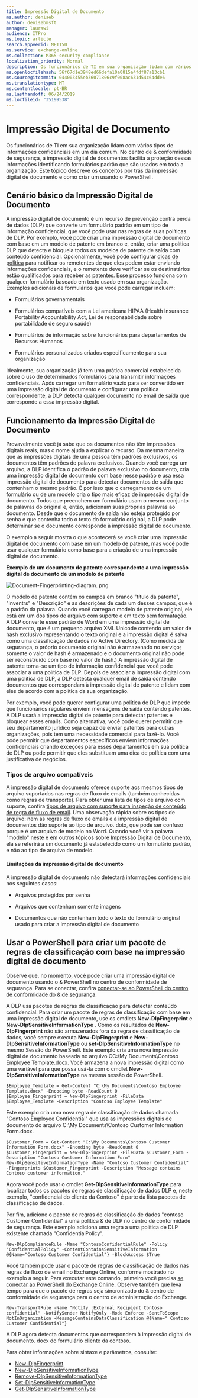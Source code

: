 ```yaml
---
title: Impressão Digital de Documento
ms.author: deniseb
author: denisebmsft
manager: laurawi
audience: ITPro
ms.topic: article
search.appverid: MET150
ms.service: exchange-online
ms.collection: M365-security-compliance
localization_priority: Normal
description: Os funcionários de TI em sua organização lidam com vários tipos de informações confidenciais em um dia comum. A Impressão Digital de Documento facilita a proteção dessas informações identificando formas padrão usadas em sua organização. Este tópico descreve os conceitos por trás da impressão digital de documento e como criar um usando o PowerShell.
ms.openlocfilehash: 56f67d1e3948ed66defa10a0815a4fdf87a13cb1
ms.sourcegitcommit: 044003455eb36071806c9f008ac631d54c64dde6
ms.translationtype: MT
ms.contentlocale: pt-BR
ms.lasthandoff: 06/24/2019
ms.locfileid: "35199538"
---
```

# <a name="document-fingerprinting"></a>Impressão Digital de Documento

Os funcionários de TI em sua organização lidam com vários tipos de informações confidenciais em um dia comum. No centro de &amp; conformidade de segurança, a impressão digital de documentos facilita a proteção dessas informações identificando formulários padrão que são usados em toda a organização. Este tópico descreve os conceitos por trás da impressão digital de documento e como criar um usando o PowerShell.
  
## <a name="basic-scenario-for-document-fingerprinting"></a>Cenário básico da Impressão Digital de Documento

A impressão digital de documento é um recurso de prevenção contra perda de dados (DLP) que converte um formulário padrão em um tipo de informação confidencial, que você pode usar nas regras de suas políticas de DLP. Por exemplo, você pode criar uma impressão digital de documento com base em um modelo de patente em branco e, então, criar uma política DLP que detecta e bloqueia todos os modelos de patente de saída com conteúdo confidencial. Opcionalmente, você pode configurar [dicas de política](use-notifications-and-policy-tips.md) para notificar os remetentes de que eles podem estar enviando informações confidenciais, e o remetente deve verificar se os destinatários estão qualificados para receber as patentes. Esse processo funciona com qualquer formulário baseado em texto usado em sua organização. Exemplos adicionais de formulários que você pode carregar incluem: 
  
- Formulários governamentais
    
- Formulários compatíveis com a Lei americana HIPAA (Health Insurance Portability Accountability Act, Lei de responsabilidade sobre portabilidade de seguro saúde)
    
- Formulários de informação sobre funcionários para departamentos de Recursos Humanos
    
- Formulários personalizados criados especificamente para sua organização
    
Idealmente, sua organização já tem uma prática comercial estabelecida sobre o uso de determinados formulários para transmitir informações confidenciais. Após carregar um formulário vazio para ser convertido em uma impressão digital de documento e configurar uma política correspondente, a DLP detecta qualquer documento no email de saída que corresponde a essa impressão digital.
  
## <a name="how-document-fingerprinting-works"></a>Funcionamento da Impressão Digital de Documento

Provavelmente você já sabe que os documentos não têm impressões digitais reais, mas o nome ajuda a explicar o recurso. Da mesma maneira que as impressões digitais de uma pessoa têm padrões exclusivos, os documentos têm padrões de palavra exclusivos. Quando você carrega um arquivo, a DLP identifica o padrão de palavra exclusivo no documento, cria uma impressão digital de documento com base nesse padrão e usa essa impressão digital de documento para detectar documentos de saída que contenham o mesmo padrão. É por isso que o carregamento de um formulário ou de um modelo cria o tipo mais eficaz de impressão digital de documento. Todos que preenchem um formulário usam o mesmo conjunto de palavras do original e, então, adicionam suas próprias palavras ao documento. Desde que o documento de saída não esteja protegido por senha e que contenha todo o texto do formulário original, a DLP pode determinar se o documento corresponde à impressão digital de documento.
  
O exemplo a seguir mostra o que acontecerá se você criar uma impressão digital de documento com base em um modelo de patente, mas você pode usar qualquer formulário como base para a criação de uma impressão digital de documento.
  
**Exemplo de um documento de patente correspondente a uma impressão digital de documento de um modelo de patente**

![Document-Fingerprinting-diagram. png](media/Document-Fingerprinting-diagram.png)
  
O modelo de patente contém os campos em branco "título da patente", "inventrs" e "Descrição" e as descrições de cada um desses campos, que é o padrão da palavra. Quando você carrega o modelo de patente original, ele está em um dos tipos de arquivo com suporte e em texto sem formatação. A DLP converte esse padrão de Word em uma impressão digital de documento, que é um pequeno arquivo XML Unicode contendo um valor de hash exclusivo representando o texto original e a impressão digital é salva como uma classificação de dados no Active Directory. (Como medida de segurança, o próprio documento original não é armazenado no serviço; somente o valor de hash é armazenado e o documento original não pode ser reconstruído com base no valor de hash.) A impressão digital de patente torna-se um tipo de informação confidencial que você pode associar a uma política de DLP. Depois de associar a impressão digital com uma política de DLP, a DLP detecta qualquer email de saída contendo documentos que correspondam à impressão digital de patente e lidam com eles de acordo com a política da sua organização. 

Por exemplo, você pode querer configurar uma política de DLP que impede que funcionários regulares enviem mensagens de saída contendo patentes. A DLP usará a impressão digital de patente para detectar patentes e bloquear esses emails. Como alternativa, você pode querer permitir que seu departamento jurídico seja capaz de enviar patentes para outras organizações, pois tem uma necessidade comercial para fazê-lo. Você pode permitir que departamentos específicos enviem informações confidenciais criando exceções para esses departamentos em sua política de DLP ou pode permitir que eles substituam uma dica de política com uma justificativa de negócios.
  
### <a name="supported-file-types"></a>Tipos de arquivo compatíveis

A impressão digital de documento oferece suporte aos mesmos tipos de arquivo suportados nas regras de fluxo de emails (também conhecidas como regras de transporte). Para obter uma lista de tipos de arquivo com suporte, confira [tipos de arquivo com suporte para inspeção de conteúdo de regra de fluxo de email](https://docs.microsoft.com/en-us/exchange/security-and-compliance/mail-flow-rules/inspect-message-attachments#supported-file-types-for-mail-flow-rule-content-inspection). Uma observação rápida sobre os tipos de arquivo: nem as regras de fluxo de emails e a impressão digital de documentos dão suporte ao tipo de arquivo. dotx, que pode ser confuso porque é um arquivo de modelo no Word. Quando você vir a palavra "modelo" neste e em outros tópicos sobre Impressão Digital de Documento, ela se referirá a um documento já estabelecido como um formulário padrão, e não ao tipo de arquivo de modelo.
  
#### <a name="limitations-of-document-fingerprinting"></a>Limitações da impressão digital de documento

A impressão digital de documento não detectará informações confidenciais nos seguintes casos:
  
- Arquivos protegidos por senha
    
- Arquivos que contenham somente imagens
    
- Documentos que não contenham todo o texto do formulário original usado para criar a impressão digital de documento
    
## <a name="use-powershell-to-create-a-classification-rule-package-based-on-document-fingerprinting"></a>Usar o PowerShell para criar um pacote de regras de classificação com base na impressão digital de documento

Observe que, no momento, você pode criar uma impressão digital de documento usando o &amp; PowerShell no centro de conformidade de segurança. Para se conectar, confira [conectar-se ao PowerShell do centro de conformidade do & de segurança](https://docs.microsoft.com/en-us/powershell/exchange/office-365-scc/connect-to-scc-powershell/connect-to-scc-powershell).

A DLP usa pacotes de regras de classificação para detectar conteúdo confidencial. Para criar um pacote de regras de classificação com base em uma impressão digital de documento, use os cmdlets **New-DlpFingerprint** e **New-DlpSensitiveInformationType** . Como os resultados de **New-DlpFingerprint** não são armazenados fora da regra de classificação de dados, você sempre executa **New-DlpFingerprint** e **New-DlpSensitiveInformationType** ou **set-DlpSensitiveInformationType** no mesmo Sessão do PowerShell. Este exemplo cria uma nova impressão digital de documento baseada no arquivo CC:\My Documents\Contoso Employee Template.docx. Você armazena a nova impressão digital como uma variável para que possa usá-la com o cmdlet **New-DlpSensitiveInformationType** na mesma sessão do PowerShell. 
  
```
$Employee_Template = Get-Content "C:\My Documents\Contoso Employee Template.docx" -Encoding byte -ReadCount 0
$Employee_Fingerprint = New-DlpFingerprint -FileData $Employee_Template -Description "Contoso Employee Template"
```

Este exemplo cria uma nova regra de classificação de dados chamada "Contoso Employee Confidential" que usa as impressões digitais de documento do arquivo C:\My Documents\Contoso Customer Information Form.docx.
  
```
$Customer_Form = Get-Content "C:\My Documents\Contoso Customer Information Form.docx" -Encoding byte -ReadCount 0
$Customer_Fingerprint = New-DlpFingerprint -FileData $Customer_Form -Description "Contoso Customer Information Form"
New-DlpSensitiveInformationType -Name "Contoso Customer Confidential" -Fingerprints $Customer_Fingerprint -Description "Message contains Contoso customer information." 
```

Agora você pode usar o cmdlet **Get-DlpSensitiveInformationType** para localizar todos os pacotes de regras de classificação de dados DLP e, neste exemplo, "confidencial do cliente da Contoso" é parte da lista pacotes de classificação de dados. 
  
Por fim, adicione o pacote de regras de classificação de dados "contoso Customer Confidential" a uma política &amp; de DLP no centro de conformidade de segurança. Este exemplo adiciona uma regra a uma política de DLP existente chamada "ConfidentialPolicy".

```
New-DlpComplianceRule -Name "ContosoConfidentialRule" -Policy "ConfidentialPolicy" -ContentContainsSensitiveInformation @{Name="Contoso Customer Confidential"} -BlockAccess $True
```

Você também pode usar o pacote de regras de classificação de dados nas regras de fluxo de email no Exchange Online, conforme mostrado no exemplo a seguir. Para executar este comando, primeiro você precisa [se conectar ao PowerShell do Exchange Online](https://docs.microsoft.com/en-us/powershell/exchange/exchange-online/connect-to-exchange-online-powershell/connect-to-exchange-online-powershell). Observe também que leva tempo para que o pacote de regras seja sincronizado do &amp; centro de conformidade de segurança para o centro de administração do Exchange.
  
```
New-TransportRule -Name "Notify :External Recipient Contoso confidential" -NotifySender NotifyOnly -Mode Enforce -SentToScope NotInOrganization -MessageContainsDataClassification @{Name=" Contoso Customer Confidential"}

```

A DLP agora detecta documentos que correspondem à impressão digital de documento. docx do formulário cliente da contoso.
  
Para obter informações sobre sintaxe e parâmetros, consulte:

- [New-DlpFingerprint](https://docs.microsoft.com/powershell/module/exchange/policy-and-compliance-dlp/New-DlpFingerprint)
- [New-DlpSensitiveInformationType](https://docs.microsoft.com/powershell/module/exchange/policy-and-compliance-dlp/New-DlpSensitiveInformationType)
- [Remove-DlpSensitiveInformationType](https://docs.microsoft.com/powershell/module/exchange/policy-and-compliance-dlp/Remove-DlpSensitiveInformationType)
- [Set-DlpSensitiveInformationType](https://docs.microsoft.com/powershell/module/exchange/policy-and-compliance-dlp/Set-DlpSensitiveInformationType)
- [Get-DlpSensitiveInformationType](https://docs.microsoft.com/powershell/module/exchange/policy-and-compliance-dlp/Get-DlpSensitiveInformationType)
